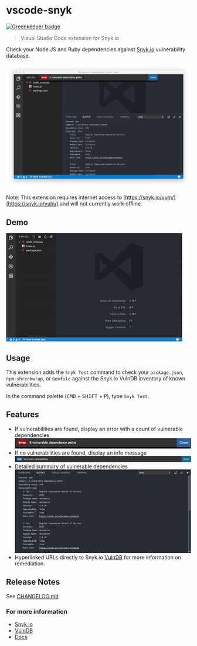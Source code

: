 # vscode-snyk

[![Greenkeeper badge](https://badges.greenkeeper.io/petermbenjamin/vscode-snyk.svg)](https://greenkeeper.io/)
> Visual Studio Code extension for Snyk.io

Check your Node.JS and Ruby dependencies against [Snyk.io](https://snyk.io/) vulnerability database.

![feature X](images/vscode-snyk-screenshot.png)

Note: This extension requires internet access to [https://snyk.io/vuln/](https://snyk.io/vuln/) and will not currently work offline.

## Demo

![vscode-snyk demo](images/vscode-snyk-demo.gif)

## Usage

This extension adds the `Snyk Test` command to check your `package.json`, `npm-shrinkwrap`, or `Gemfile` against the Snyk.io VulnDB inventory of known vulnerabilities.

In the command palette (<kbd>CMD</kbd> + <kbd>SHIFT</kbd> + <kbd>P</kbd>), type `Snyk Test`.

## Features
- If vulnerabilities are found, display an error with a count of vulnerable dependencies
  ![vuln count](images/vuln-count.png)
- If no vulnerabilities are found, display an info message
  ![no vulns](images/no-vuln.png)
- Detailed summary of vulnerable dependencies
  ![vuln details](images/vuln-details.png)
- Hyperlinked URLs directly to Snyk.io [VulnDB](https://snyk.io/vuln/) for more information on remediation.

## Release Notes

See [CHANGELOG.md](CHANGELOG.md).

### For more information

- [Snyk.io](https://snyk.io)
- [VulnDB](https://snyk.io/vuln/)
- [Docs](https://snyk.io/docs/)
